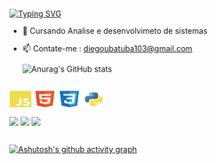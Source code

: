 [![Typing SVG](https://readme-typing-svg.herokuapp.com?font=Fira+Code&weight=300&size=35&duration=4000&pause=1000&color=00FF7F&center=true&vCenter=true&random=false&width=1000&lines=Hello+world!%2C+my+name+is+Diego;I'm+20+years+old)](https://git.io/typing-svg)

- 🌱 Cursando Analise e desenvolvimeto de sistemas
- 📫 Contate-me : diegoubatuba103@gmail.com

  ![Anurag's GitHub stats](https://github-readme-stats.vercel.app/api?username=Diegooaraujo&theme=dark&show_icons=true)<br>


<div style="display: inline_block"><br>
  <img align="center" alt="Diego-Js" height="30" width="40" src="https://raw.githubusercontent.com/devicons/devicon/master/icons/javascript/javascript-plain.svg">
  <img align="center" alt="Diego-HTML" height="30" width="40" src="https://raw.githubusercontent.com/devicons/devicon/master/icons/html5/html5-original.svg">
  <img align="center" alt="Diego-CSS" height="30" width="40" src="https://raw.githubusercontent.com/devicons/devicon/master/icons/css3/css3-original.svg">
  <img align="center" alt="Diego-Python" height="30" width="40" src="https://raw.githubusercontent.com/devicons/devicon/master/icons/python/python-original.svg">
</div>
<br>

<div> 
  <a href="https://instagram.com/Diegoaraujo012" target="_blank"><img src="https://img.shields.io/badge/-Instagram-%23E4405F?style=for-the-badge&logo=instagram&logoColor=white" target="_blank"></a>
  <a href = "diegoubatuba103@gmail.com"><img src="https://img.shields.io/badge/-Gmail-%23333?style=for-the-badge&logo=gmail&logoColor=white" target="_blank"></a>
  <a href="https://www.linkedin.com/in/diego-castro-70a885205/" target="_blank"><img src="https://img.shields.io/badge/-LinkedIn-%230077B5?style=for-the-badge&logo=linkedin&logoColor=white" target="_blank"></a> 
  
</div>
<br>

[![Ashutosh's github activity graph](https://github-readme-activity-graph.vercel.app/graph?username=Diegooaraujo&bg_color=000000&color=00ff91&line=439868&point=357e43&area=true&hide_border=true)](https://github.com/ashutosh00710/github-readme-activity-graph)
